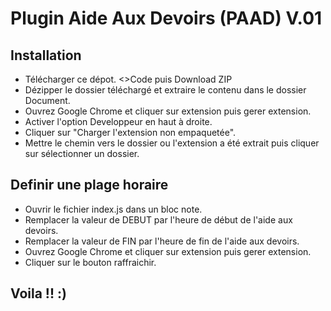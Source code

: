 # Plugin Aide Aux Devoirs (PAAD) V.01

## Installation

* Télécharger ce dépot. <>Code puis Download ZIP
* Dézipper le dossier téléchargé et extraire le contenu dans le dossier Document.
* Ouvrez Google Chrome et cliquer sur extension puis gerer extension.
* Activer l'option Developpeur en haut à droite.
* Cliquer sur "Charger l'extension non empaquetée".
* Mettre le chemin vers le dossier ou l'extension a été extrait puis cliquer sur sélectionner un dossier.

## Definir une plage horaire
* Ouvrir le fichier index.js dans un bloc note.
* Remplacer la valeur de DEBUT par l'heure de début de l'aide aux devoirs.
* Remplacer la valeur de FIN par l'heure de fin de l'aide aux devoirs.
* Ouvrez Google Chrome et cliquer sur extension puis gerer extension.
* Cliquer sur le bouton raffraichir.

## Voila !! :) 